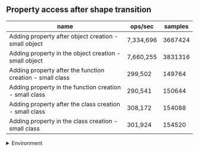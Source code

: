 ## Property access after shape transition

|name|ops/sec|samples|
|-|-|-|
|Adding property after object creation - small object|7,334,696|3667424|
|Adding property in the object creation - small object|7,660,255|3831316|
|Adding property after the function creation - small class|299,502|149764|
|Adding property in the function creation - small class|290,541|150644|
|Adding property after the class creation - small class|308,172|154088|
|Adding property in the class creation - small class|301,924|154520|


<details>
<summary>Environment</summary>

* __Machine:__ linux x64 | 4 vCPUs | 7.6GB Mem
* __Run:__ Wed Oct 15 2025 22:11:41 GMT+0000 (Coordinated Universal Time)
* __Node:__ `v25.0.0`
</details>

<!--
{"environment":{"platform":"linux","arch":"x64","cpus":4,"totalMemory":7.597843170166016},"benchmarks":[{"name":"Adding property after object creation - small object","samples":3667424,"opsSec":7334696.861236476},{"name":"Adding property in the object creation - small object","samples":3831316,"opsSec":7660255.221971258},{"name":"Adding property after the function creation - small class","samples":149764,"opsSec":299502.75251696835},{"name":"Adding property in the function creation - small class","samples":150644,"opsSec":290541.74469183636},{"name":"Adding property after the class creation - small class","samples":154088,"opsSec":308172.99099891586},{"name":"Adding property in the class creation - small class","samples":154520,"opsSec":301924.9997041713}]}-->

